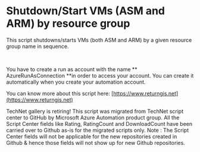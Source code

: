 ﻿Shutdown/Start VMs (ASM and ARM) by resource group
==================================================

            

This script shutdowns/starts VMs (both ASM and ARM) by a given resource group name in sequence.


 


You have to create a run as account with the name **
AzureRunAsConnection **in order to access your account. You can create it automatically when you create your automation account.


You can know more about this script here: [https://www.returngis.net](https://www.returngis.net)

        
    
TechNet gallery is retiring! This script was migrated from TechNet script center to GitHub by Microsoft Azure Automation product group. All the Script Center fields like Rating, RatingCount and DownloadCount have been carried over to Github as-is for the migrated scripts only. Note : The Script Center fields will not be applicable for the new repositories created in Github & hence those fields will not show up for new Github repositories.
